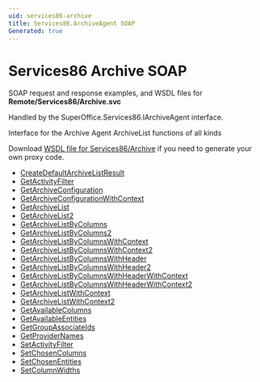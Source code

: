 ```yaml
---
uid: services86-archive
title: Services86.ArchiveAgent SOAP
Generated: true
---
```


# Services86 Archive SOAP

SOAP request and response examples, and WSDL files for **Remote/Services86/Archive.svc**

Handled by the <see cref="T:SuperOffice.Services86.IArchiveAgent">SuperOffice.Services86.IArchiveAgent</see> interface.

Interface for the Archive Agent
ArchiveList functions of all kinds

Download [WSDL file for Services86/Archive](../Services86-Archive.md) if you need to generate your own proxy code.

* [CreateDefaultArchiveListResult](CreateDefaultArchiveListResult.md)
* [GetActivityFilter](GetActivityFilter.md)
* [GetArchiveConfiguration](GetArchiveConfiguration.md)
* [GetArchiveConfigurationWithContext](GetArchiveConfigurationWithContext.md)
* [GetArchiveList](GetArchiveList.md)
* [GetArchiveList2](GetArchiveList2.md)
* [GetArchiveListByColumns](GetArchiveListByColumns.md)
* [GetArchiveListByColumns2](GetArchiveListByColumns2.md)
* [GetArchiveListByColumnsWithContext](GetArchiveListByColumnsWithContext.md)
* [GetArchiveListByColumnsWithContext2](GetArchiveListByColumnsWithContext2.md)
* [GetArchiveListByColumnsWithHeader](GetArchiveListByColumnsWithHeader.md)
* [GetArchiveListByColumnsWithHeader2](GetArchiveListByColumnsWithHeader2.md)
* [GetArchiveListByColumnsWithHeaderWithContext](GetArchiveListByColumnsWithHeaderWithContext.md)
* [GetArchiveListByColumnsWithHeaderWithContext2](GetArchiveListByColumnsWithHeaderWithContext2.md)
* [GetArchiveListWithContext](GetArchiveListWithContext.md)
* [GetArchiveListWithContext2](GetArchiveListWithContext2.md)
* [GetAvailableColumns](GetAvailableColumns.md)
* [GetAvailableEntities](GetAvailableEntities.md)
* [GetGroupAssociateIds](GetGroupAssociateIds.md)
* [GetProviderNames](GetProviderNames.md)
* [SetActivityFilter](SetActivityFilter.md)
* [SetChosenColumns](SetChosenColumns.md)
* [SetChosenEntities](SetChosenEntities.md)
* [SetColumnWidths](SetColumnWidths.md)
